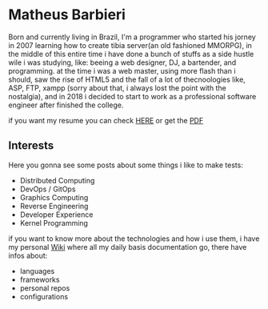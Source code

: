 # Matheus Barbieri



Born and currently living in Brazil, I'm a programmer who started his jorney in 2007 learning how to create tibia server(an old fashioned MMORPG), in the middle of this entire time i have done a bunch of stuffs as a side hustle wile i was studying, like: beeing a web designer, DJ, a bartender, and programming. at the time i was a web master, using more flash than i should, saw the rise of HTML5 and the fall of a lot of thecnoologies like, ASP, FTP, xampp (sorry about that, i always lost the point with the nostalgia), and in 2018 i decided to start to work as a professional software engineer after finished the college.

if you want my resume you can check [HERE](../resume) or get the [PDF](../resume/msbarbieri.pdf)
## Interests

Here you gonna see some posts about some things i like to make tests:
- Distributed Computing
- DevOps / GitOps
- Graphics Computing
- Reverse Engineering
- Developer Experience
- Kernel Programming

if you want to know more about the technologies and how i use them, i have my personal [Wiki](./wiki) where all my daily basis documentation go, there have infos about:
- languages
- frameworks
- personal repos
- configurations

